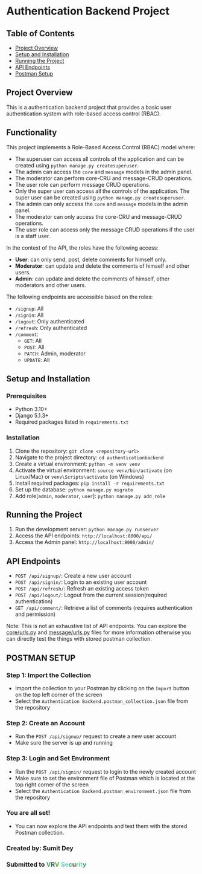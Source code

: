# Authentication Backend Project

## Table of Contents

- [Project Overview](#project-overview)
- [Setup and Installation](#setup-and-installation)
- [Running the Project](#running-the-project)
- [API Endpoints](#api-endpoints)
- [Postman Setup](#postman-setup)

## Project Overview

This is a authentication backend project that provides a basic user authentication system with role-based access control (RBAC).

## Functionality

This project implements a Role-Based Access Control (RBAC) model where:

- The superuser can access all controls of the application and can be created using `python manage.py createsuperuser`.
- The admin can access the `core` and `message` models in the admin panel.
- The moderator can perform core-CRU and message-CRUD operations.
- The user role can perform message CRUD operations.
- Only the super user can access all the controls of the application. The super user can be created using `python manage.py createsuperuser`.
- The admin can only access the `core` and `message` models in the admin panel.
- The moderator can only access the core-CRU and message-CRUD operations.
- The user role can access only the message CRUD operations if the user is a staff user.

In the context of the API, the roles have the following access:

- **User**: can only send, post, delete comments for himself only.
- **Moderator**: can update and delete the comments of himself and other users.
- **Admin**: can update and delete the comments of himself, other moderators and other users.

The following endpoints are accessible based on the roles:

- `/signup`: All
- `/signin`: All
- `/logout`: Only authenticated
- `/refresh`: Only authenticated
- `/comment`:
  - `GET`: All
  - `POST`: All
  - `PATCH`: Admin, moderator
  - `UPDATE`: All

## Setup and Installation

### Prerequisites

- Python 3.10+
- Django 5.1.3+
- Required packages listed in `requirements.txt`

### Installation

1. Clone the repository: `git clone <repository-url>`
2. Navigate to the project directory: `cd authenticationbackend`
3. Create a virtual environment: `python -m venv venv`
4. Activate the virtual environment: `source venv/bin/activate` (on Linux/Mac) or `venv\Scripts\activate` (on Windows)
5. Install required packages: `pip install -r requirements.txt`
6. Set up the database: `python manage.py migrate`
7. Add role[`admin`, `moderator`, `user`]: `python manage.py add_role`

## Running the Project

1. Run the development server: `python manage.py runserver`
2. Access the API endpoints: `http://localhost:8000/api/`
3. Access the Admin panel: `http://localhost:8000/admin/`

## API Endpoints

- `POST /api/signup/`: Create a new user account
- `POST /api/signin/`: Login to an existing user account
- `POST /api/refresh/`: Refresh an existing access token
- `POST /api/logout/`: Logout from the current session(required authentication)
- `GET /api/comment/`: Retrieve a list of comments (requires authentication and permission)

Note: This is not an exhaustive list of API endpoints. You can explore the [core/urls.py](cci:7://file:///home/sumit9090/All-Projects/Authentication/core/urls.py:0:0-0:0) and [message/urls.py](cci:7://file:///home/sumit9090/All-Projects/Authentication/message/urls.py:0:0-0:0) files for more information otherwise you can directly test the things with stored postman collection.

## POSTMAN SETUP

### Step 1: Import the Collection

- Import the collection to your Postman by clicking on the `Import` button on the top left corner of the screen
- Select the `Authentication Backend.postman_collection.json` file from the repository

### Step 2: Create an Account

- Run the `POST /api/signup/` request to create a new user account
- Make sure the server is up and running

### Step 3: Login and Set Environment

- Run the `POST /api/signin/` request to login to the newly created account
- Make sure to set the environment file of Postman which is located at the top right corner of the screen
- Select the `Authentication Backend.postman_environment.json` file from the repository

### You are all set!

- You can now explore the API endpoints and test them with the stored Postman collection.

### Created by: Sumit Dey

### Submitted to <span style="color: #34A85A; animation: blink 1s ease-in-out infinite;">V</span><span style="color: #4B5154; animation: blink 1s ease-in-out infinite alternate;">R</span><span style="color: #50B83C; animation: blink 1s ease-in-out infinite;">V</span> <span style="color: #64C7B8; animation: blink 1s ease-in-out infinite alternate;">S</span><span style="color: #73D0C8; animation: blink 1s ease-in-out infinite;">e</span><span style="color: #34A85A; animation: blink 1s ease-in-out infinite alternate;">c</span><span style="color: #4B5154; animation: blink 1s ease-in-out infinite;">u</span><span style="color: #50B83C; animation: blink 1s ease-in-out infinite alternate;">r</span><span style="color: #64C7B8; animation: blink 1s ease-in-out infinite;">i</span><span style="color: #73D0C8; animation: blink 1s ease-in-out infinite alternate;">t</span><span style="color: #34A85A; animation: blink 1s ease-in-out infinite;">y</span>
